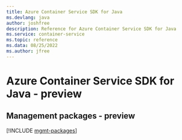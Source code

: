 ```yaml
---
title: Azure Container Service SDK for Java
ms.devlang: java
author: joshfree
description: Reference for Azure Container Service SDK for Java
ms.service: container-service
ms.topic: reference
ms.data: 08/25/2022
ms.author: jfree
---
```

# Azure Container Service SDK for Java - preview

## Management packages - preview
[!INCLUDE [mgmt-packages](container-service-mgmt-index.md)]